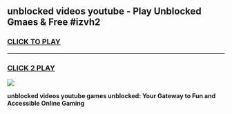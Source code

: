 
## unblocked videos youtube - Play Unblocked Gmaes & Free #izvh2
<h3>
<a href="https://news.freeplayer.one?title=unblocked_videos_youtube&ref=03M">CLICK TO PLAY</a></h3>
<hr>

<h3>
<a href="https://news.freeplayer.one?title=unblocked_videos_youtube&ref=03M">CLICK 2 PLAY</a>
  
</h3>

<a href="https://news.freeplayer.one?title=unblocked_videos_youtube&ref=03M"><img src="https://clearcache.store/games.png"></a>


**unblocked videos youtube games unblocked: Your Gateway to Fun and Accessible Online Gaming**
